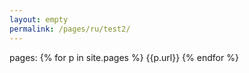 ```yaml
---
layout: empty
permalink: /pages/ru/test2/
---
```


pages:
{% for p in site.pages %}
    {{p.url}}
{% endfor %}